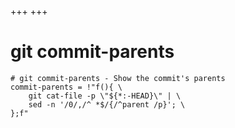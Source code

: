 +++
+++

# git commit-parents

```gitconfig
# git commit-parents - Show the commit's parents
commit-parents = !"f(){ \
    git cat-file -p \"${*:-HEAD}\" | \
    sed -n '/0/,/^ *$/{/^parent /p}'; \
};f"
```
